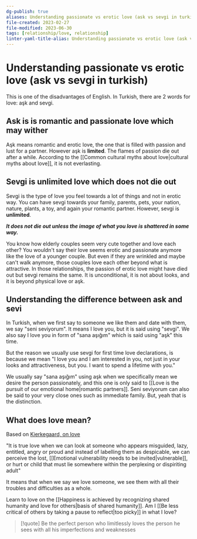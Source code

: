 ```yaml
---
dg-publish: true
aliases: Understanding passionate vs erotic love (ask vs sevgi in turkish), seulgi, svgi, passionate love, erotic love, unlimited love, ask love, limited love
file-created: 2023-02-27
file-modified: 2023-06-30
tags: [relationship/love, relationship]
linter-yaml-title-alias: Understanding passionate vs erotic love (ask vs sevgi in turkish)
---
```


# Understanding passionate vs erotic love (ask vs sevgi in turkish)

This is one of the disadvantages of English. In Turkish, there are 2 words for love: aşk and sevgi.

## Ask is is romantic and passionate love which may wither

Aşk means romantic and erotic love, the one that is filled with passion and lust for a partner. However aşk is **limited**. The flames of passion die out after a while. According to the [[Common cultural myths about love|cultural myths about love]], it is not everlasting.

## Sevgi is unlimited love which does not die out

Sevgi is the type of love you feel towards a lot of things and not in erotic way. You can have sevgi towards your family, parents, pets, your nation, nature, plants, a toy, and again your romantic partner. However, sevgi is **unlimited**.

***It does not die out unless the image of what you love is shattered in some way.***

You know how elderly couples seem very cute together and love each other? You wouldn't say their love seems erotic and passionate anymore like the love of a younger couple. But even if they are wrinkled and maybe can't walk anymore, those couples love each other beyond what is attractive. In those relationships, the passion of erotic love might have died out but sevgi remains the same. It is unconditional, it is not about looks, and it is beyond physical love or aşk.

## Understanding the difference between ask and sevi

In Turkish, when we first say to someone we like them and date with them, we say "seni seviyorum". It means I love you, but it is said using "sevgi". We also say I love you in form of "sana aşığım" which is said using "aşk" this time.

But the reason we usually use sevgi for first time love declarations, is because we mean "I love you and I am interested in you, not just in your looks and attractiveness, but you. I want to spend a lifetime with you."

We usually say "sana aşığım" using aşk when we specifically mean we desire the person passionately, and this one is only said to [[Love is the pursuit of our emotional home|romantic partners]]. Seni seviyorum can also be said to your very close ones such as immediate family. But, yeah that is the distinction.

## What does love mean?

Based on [Kierkegaard, on love](https://www.youtube.com/watch?v=9oIDVxTHsUA)

"It is true love when we can look at someone who appears misguided, lazy, entitled, angry or proud and instead of labelling them as despicable, we can perceive the lost, [[Emotional vulnerability needs to be invited|vulnerable]], or hurt or child that must lie somewhere within the perplexing or dispiriting adult"

It means that when we say we love someone, we see them with all their troubles and difficulties as a whole.

Learn to love on the [[Happiness is achieved by recognizing shared humanity and love for others|basis of shared humanity]].  Am I [[Be less critical of others by taking a pause to reflect|too picky]] in what I love?

> [!quote] 
> Be the perfect person who limitlessly loves  the person he sees with all his imperfections and weaknesses

